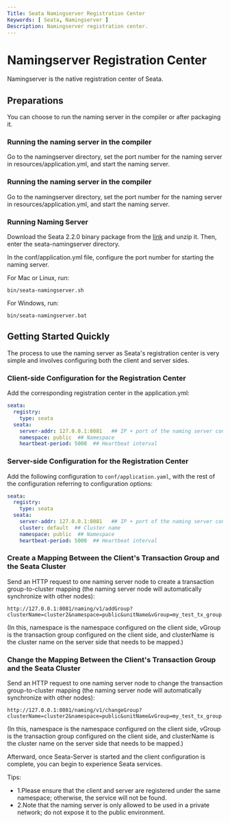```yaml
---
Title: Seata Namingserver Registration Center
Keywords: [ Seata, Namingserver ]
Description: Namingserver registration center.
---
```



# Namingserver Registration Center
Namingserver is the native registration center of Seata.

## Preparations
You can choose to run the naming server in the compiler or after packaging it.

### Running the naming server in the compiler
Go to the namingserver directory, set the port number for the naming server in resources/application.yml, and start the naming server.

### Running the naming server in the compiler
Go to the namingserver directory, set the port number for the naming server in resources/application.yml, and start the naming server.

### Running Naming Server
Download the Seata 2.2.0 binary package from the [link](https://seata.apache.org/unversioned/download/seata-server/) and unzip it. Then, enter the seata-namingserver directory.

In the conf/application.yml file, configure the port number for starting the naming server.

For Mac or Linux, run:

```shell
bin/seata-namingserver.sh
```
For Windows, run:

```shell
bin/seata-namingserver.bat
```
## Getting Started Quickly
The process to use the naming server as Seata's registration center is very simple and involves configuring both the client and server sides.

### Client-side Configuration for the Registration Center
Add the corresponding registration center in the application.yml:

```yaml
seata:
  registry:
    type: seata
  seata:
    server-addr: 127.0.0.1:8081   ## IP + port of the naming server configured in the first step. Use commas to separate multiple naming server nodes.
    namespace: public  ## Namespace
    heartbeat-period: 5000  ## Heartbeat interval
```
### Server-side Configuration for the Registration Center
Add the following configuration to `conf/application.yaml`, with the rest of the configuration referring to configuration options:

```yaml
seata:
  registry:
    type: seata
  seata:
    server-addr: 127.0.0.1:8081   ## IP + port of the naming server configured in the first step. Use commas to separate multiple naming server nodes.
    cluster: default  ## Cluster name
    namespace: public  ## Namespace
    heartbeat-period: 5000  ## Heartbeat interval
```
### Create a Mapping Between the Client's Transaction Group and the Seata Cluster
Send an HTTP request to one naming server node to create a transaction group-to-cluster mapping (the naming server node will automatically synchronize with other nodes):

```shell
http://127.0.0.1:8081/naming/v1/addGroup?clusterName=cluster2&namespace=public&unitName&vGroup=my_test_tx_group
```
(In this, namespace is the namespace configured on the client side, vGroup is the transaction group configured on the client side, and clusterName is the cluster name on the server side that needs to be mapped.)


### Change the Mapping Between the Client's Transaction Group and the Seata Cluster
Send an HTTP request to one naming server node to change the transaction group-to-cluster mapping (the naming server node will automatically synchronize with other nodes):

```shell
http://127.0.0.1:8081/naming/v1/changeGroup?clusterName=cluster2&namespace=public&unitName&vGroup=my_test_tx_group
```
(In this, namespace is the namespace configured on the client side, vGroup is the transaction group configured on the client side, and clusterName is the cluster name on the server side that needs to be mapped.)

Afterward, once Seata-Server is started and the client configuration is complete, you can begin to experience Seata services.

Tips:
- 1.Please ensure that the client and server are registered under the same namespace; otherwise, the service will not be found.
- 2.Note that the naming server is only allowed to be used in a private network; do not expose it to the public environment.
